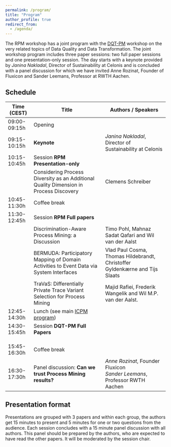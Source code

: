 ```yaml
---
permalink: /program/
title: "Program"
author_profile: true
redirect_from: 
  - /agenda/
---
```



The RPM workshop has a joint program with the [DQT-PM](https://www.processdataquality.com/dqthome) workshop on the very related topics of Data Quality and Data Transformation. The joint workshop program includes three paper sessions: two full paper sessions and one presentation-only session. The day starts with a keynote provided by *Janina Nakladal*, Director of Sustainability at Celonis and is concluded with a panel discussion for which we have invited Anne Rozinat, Founder of Fluxicon and Sander Leemans, Professor at RWTH Aachen.

## Schedule

| Time (CEST)     | Title     | Authors / Speakers                                                             |
| --------------- | --------- | ------------------------------------------------------------ |
| 09:00-09:15h    | Opening  |  |
| 09:15-10:15h    | **Keynote** | *Janina Nakladal*, Director of Sustainability at Celonis |
| 10:15-10:45h    | Session **RPM Presentation-only** |  |
|                 | Considering Process Diversity as an Additional Quality Dimension in Process Discovery | Clemens Schreiber |
| 10:45-11:30h    | Coffee break     | |
| 11:30-12:45h    | Session **RPM Full papers** |  |
|                 | Discrimination-Aware Process Mining: a Discussion | Timo Pohl, Mahnaz Sadat Qafari and Wil van der Aalst |
|                 | BERMUDA: Participatory Mapping of Domain Activities to Event Data via System Interfaces | Vlad Paul Cosma, Thomas Hildebrandt, Christoffer Gyldenkærne and Tijs Slaats |
|                 | TraVaS: Differentially Private Trace Variant Selection for Process Mining | Majid Rafiei, Frederik Wangelik and Wil M.P. van der Aalst.   |
| 12:45-14:30h    | Lunch (see main [ICPM program](https://icpmconference.org/2022/program/))       | |
| 14:30-15:45h    | Session **DQT-PM Full Papers** |  |
|                 |  |  |
|                 |  |  |
|                 |  |  |
| 15:45-16:30h    | Coffee break     | |
| 16:30-17:30h    | Panel discussion: **Can we trust Process Mining results?** | *Anne Rozinat*, Founder Fluxicon  <br> *Sander Leemans*, Professor RWTH Aachen |

## Presentation format

Presentations are grouped with 3 papers and within each group, the authors get 15 minutes to present and 5 minutes for one or two questions from the audience. Each session concludes with a 15 minute panel discussion with all authors. This panel should be prepared by the authors, who are expected to have read the other papers. It will be moderated by the session chair.
